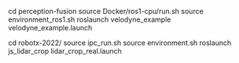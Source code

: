 cd perception-fusion
source Docker/ros1-cpu/run.sh
source environment_ros1.sh
roslaunch velodyne_example velodyne_example.launch 

cd robotx-2022/
source ipc_run.sh 
source environment.sh 
roslaunch js_lidar_crop lidar_crop_real.launch 



